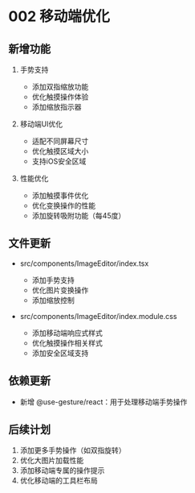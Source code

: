 # 002 移动端优化

## 新增功能

1. 手势支持
   - 添加双指缩放功能
   - 优化触摸操作体验
   - 添加缩放指示器

2. 移动端UI优化
   - 适配不同屏幕尺寸
   - 优化触摸区域大小
   - 支持iOS安全区域

3. 性能优化
   - 添加触摸事件优化
   - 优化变换操作的性能
   - 添加旋转吸附功能（每45度）

## 文件更新

- src/components/ImageEditor/index.tsx
  - 添加手势支持
  - 优化图片变换操作
  - 添加缩放控制

- src/components/ImageEditor/index.module.css
  - 添加移动端响应式样式
  - 优化触摸操作相关样式
  - 添加安全区域支持

## 依赖更新

- 新增 @use-gesture/react：用于处理移动端手势操作

## 后续计划

1. 添加更多手势操作（如双指旋转）
2. 优化大图片加载性能
3. 添加移动端专属的操作提示
4. 优化移动端的工具栏布局 